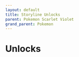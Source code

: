 ```yaml
---
layout: default
title: Storyline Unlocks
parent: Pokemon Scarlet Violet
grand_parent: Pokemon
---
```

# Unlocks